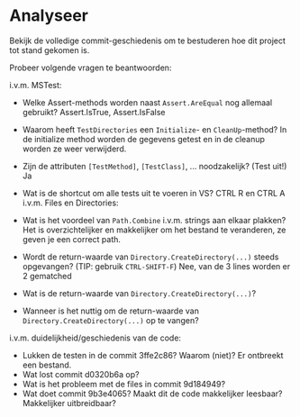 # Analyseer

Bekijk de volledige commit-geschiedenis om te bestuderen hoe dit project tot stand gekomen is.

Probeer volgende vragen te beantwoorden:

i.v.m. MSTest:

- Welke Assert-methods worden naast `Assert.AreEqual` nog allemaal gebruikt?
Assert.IsTrue, Assert.IsFalse
- Waarom heeft `TestDirectories` een `Initialize`- en `CleanUp`-method?
In de initialize method worden de gegevens getest en in de cleanup worden ze weer verwijderd.
- Zijn de attributen `[TestMethod]`, `[TestClass]`, ... noodzakelijk? (Test uit!)
Ja
- Wat is de shortcut om alle tests uit te voeren in VS?
CTRL R en CTRL A
i.v.m. Files en Directories:

- Wat is het voordeel van `Path.Combine` i.v.m. strings aan elkaar plakken?
Het is overzichtelijker en makkelijker om het bestand te veranderen, ze geven je een correct path.
- Wordt de return-waarde van `Directory.CreateDirectory(...)` steeds opgevangen? (TIP: gebruik `CTRL-SHIFT-F`)
Nee, van de 3 lines worden er 2 gematched
- Wat is de return-waarde van `Directory.CreateDirectory(...)`?
- Wanneer is het nuttig om de return-waarde van `Directory.CreateDirectory(...)` op te vangen?

i.v.m. duidelijkheid/geschiedenis van de code:

- Lukken de testen in de commit 3ffe2c86? Waarom (niet)?
Er ontbreekt een bestand.
- Wat lost commit d0320b6a op?
- Wat is het probleem met de files in commit 9d184949?
- Wat doet commit 9b3e4065? Maakt dit de code makkelijker leesbaar? Makkelijker uitbreidbaar?


